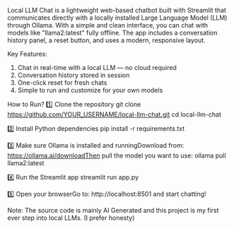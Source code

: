 Local LLM Chat is a lightweight web-based chatbot built with Streamlit that communicates directly with a locally installed Large Language Model (LLM) through Ollama.
With a simple and clean interface, you can chat with models like "llama2:latest" fully offline. The app includes a conversation history panel, a reset button, and uses a modern, responsive layout.

Key Features:
1. Chat in real-time with a local LLM — no cloud required
2. Conversation history stored in session
3. One-click reset for fresh chats
4. Simple to run and customize for your own models

How to Run?
1️⃣ Clone the repository
git clone https://github.com/YOUR_USERNAME/local-llm-chat.git
cd local-llm-chat

2️⃣ Install Python dependencies
pip install -r requirements.txt

3️⃣ Make sure Ollama is installed and runningDownload from: https://ollama.ai/downloadThen pull the model you want to use:
ollama pull llama2:latest

4️⃣ Run the Streamlit app
streamlit run app.py

5️⃣ Open your browserGo to: 
http://localhost:8501 and start chatting!


Note: The source code is mainly AI Generated and this project is my first ever step into local LLMs. (I prefer honesty)
